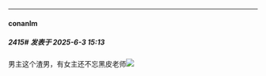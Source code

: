 ﻿
*****

####  conanlm  
##### 2415#       发表于 2025-6-3 15:13

男主这个渣男，有女主还不忘黑皮老师<img src="https://static.stage1st.com/image/smiley/face2017/077.png" referrerpolicy="no-referrer">

